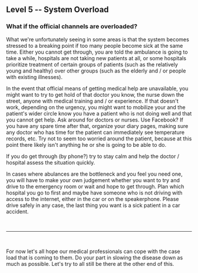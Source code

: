 ## Level 5 -- System Overload

### What if the official channels are overloaded?

What we're unfortunately seeing in some areas is that the system becomes stressed to a breaking point if too many people become sick at the same time. Either you cannot get through, you are told the ambulance is going to take a while, hospitals are not taking new patients at all, or some hospitals prioritize treatment of certain groups of patients (such as the relatively young and healthy) over other groups (such as the elderly and / or people with existing illnesses).

In the event that official means of getting medical help are unavailable, you might want to try to get hold of that doctor you know, the nurse down the street, anyone with medical training and / or experience. If that doesn't work, depending on the urgency, you might want to mobilize your and the patient's wider circle know you have a patient who is not doing well and that you cannot get help. Ask around for doctors or nurses. Use Facebook? If you have any spare time after that, organize your diary pages, making sure any doctor who has time for the patient can immediately see temperature records, etc. Try not to seem too worried around the patient, because at this point there likely isn't anything he or she is going to be able to do.

If you do get through (by phone?) try to stay calm and help the doctor / hospital assess the situation quickly. 

In cases where abulances are the bottleneck and you feel you need one, you will have to make your own judgement whether you want to try and drive to the emergency room or wait and hope to get through. Plan which hospital you go to first and maybe have someone who is not driving with access to the internet, either in the car or on the speakerphone. Please drive safely in any case, the last thing you want is a sick patient in a car accident.

&nbsp;

----

&nbsp;

For now let's all hope our medical professionals can cope with the case load that is coming to them. Do your part in slowing the disease down as much as possible. Let's try to all still be there at the other end of this.
